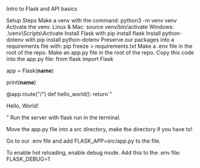 Intro to Flask and API basics

Setup Steps
Make a venv with the command: python3 -m venv venv
Activate the venv.
Linux & Mac: source venv/bin/activate
Windows: .\venv\Scripts\Activate
Install Flask with pip install flask
Install python-dotenv with pip install python-dotenv
Preserve our packages into a requirements file with: pip freeze > requirements.txt
Make a .env file in the root of the repo.
Make an app.py file in the root of the repo.
Copy this code into the app.py file:
from flask import Flask

app = Flask(__name__)

print(__name__)

@app.route("/")
def hello_world():
    return "<p>Hello, World!</p>"
Run the server with flask run in the terminal.

Move the app.py file into a src directory, make the directory if you have to!

Go to our .env file and add FLASK_APP=src/app.py to the file.

To enable hot reloading, enable debug mode. Add this to the .env file: FLASK_DEBUG=1
